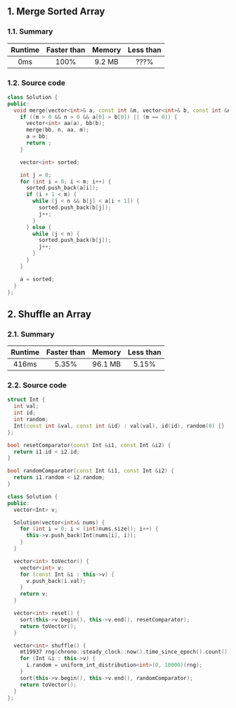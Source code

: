 ## 1. Merge Sorted Array
### 1.1. Summary
| Runtime  | Faster than | Memory   | Less than |
| :----:   | :----:      | :----:   | :----:    |
| 0ms      | 100%        | 9.2 MB   | ???%      |

### 1.2. Source code
```cpp
class Solution {
public:
  void merge(vector<int>& a, const int &m, vector<int>& b, const int &n) {
    if ((m > 0 && n > 0 && a[0] > b[0]) || (m == 0)) {
      vector<int> aa(a), bb(b);
      merge(bb, n, aa, m);
      a = bb;
      return ;
    }

    vector<int> sorted;

    int j = 0;
    for (int i = 0; i < m; i++) {
      sorted.push_back(a[i]);
      if (i + 1 < m) {
        while (j < n && b[j] < a[i + 1]) {
          sorted.push_back(b[j]);
          j++;
        }
      } else {
        while (j < n) {
          sorted.push_back(b[j]);
          j++;
        }
      }
    }

    a = sorted;
  }
};
```

## 2. Shuffle an Array
### 2.1. Summary
| Runtime  | Faster than | Memory   | Less than |
| :----:   | :----:      | :----:   | :----:    |
| 416ms    | 5.35%       | 96.1 MB  | 5.15%     |

### 2.2. Source code
```cpp
struct Int {
  int val;
  int id;
  int random;
  Int(const int &val, const int &id) : val(val), id(id), random(0) {}
};

bool resetComparator(const Int &i1, const Int &i2) {
  return i1.id < i2.id;
}

bool randomComparator(const Int &i1, const Int &i2) {
  return i1.random < i2.random;
}

class Solution {
public:
  vector<Int> v;

  Solution(vector<int>& nums) {
    for (int i = 0; i < (int)nums.size(); i++) {
      this->v.push_back(Int(nums[i], i));
    }
  }

  vector<int> toVector() {
    vector<int> v;
    for (const Int &i : this->v) {
      v.push_back(i.val);
    }
    return v;
  }

  vector<int> reset() {
    sort(this->v.begin(), this->v.end(), resetComparator);
    return toVector();
  }

  vector<int> shuffle() {
    mt19937 rng(chrono::steady_clock::now().time_since_epoch().count());
    for (Int &i : this->v) {
      i.random = uniform_int_distribution<int>(0, 10000)(rng);
    }
    sort(this->v.begin(), this->v.end(), randomComparator);
    return toVector();
  }
};
```
